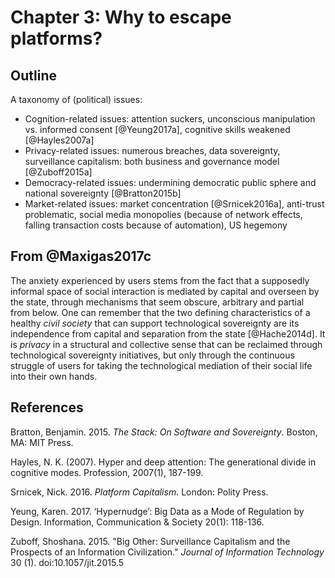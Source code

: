 # Chapter 3: Why to escape platforms?

## Outline

A taxonomy of (political) issues:

* Cognition-related issues: attention suckers, unconscious manipulation vs. informed consent [@Yeung2017a], cognitive skills weakened [@Hayles2007a]
* Privacy-related issues: numerous breaches, data sovereignty, surveillance capitalism: both business and governance model [@Zuboff2015a]
* Democracy-related issues: undermining democratic public sphere and national sovereignty [@Bratton2015b]
* Market-related issues: market concentration [@Srnicek2016a], anti-trust problematic, social media monopolies (because of network effects, falling transaction costs because of automation), US hegemony

## From @Maxigas2017c

The anxiety experienced by users stems from the fact that a supposedly informal space of social interaction is mediated by capital and overseen by the state, through mechanisms that seem obscure, arbitrary and partial from below.  One can remember that the two defining characteristics of a healthy *civil society* that can support technological sovereignty are its independence from capital and separation from the state [@Hache2014d].  It is *privacy* in a structural and collective sense that can be reclaimed through technological sovereignty initiatives, but only through the continuous struggle of users for taking the technological mediation of their social life into their own hands.

## References

Bratton, Benjamin. 2015. *The Stack: On Software and Sovereignty*. Boston, MA: MIT Press.

Hayles, N. K. (2007). Hyper and deep attention: The generational divide in cognitive modes. Profession, 2007(1), 187-199.

Srnicek, Nick. 2016. *Platform Capitalism*. London: Polity Press.

Yeung, Karen. 2017. ‘Hypernudge’: Big Data as a Mode of Regulation by Design. Information, Communication & Society 20(1): 118-136.

Zuboff, Shoshana. 2015. "Big Other: Surveillance Capitalism and the Prospects of an Information Civilization." *Journal of Information Technology* 30 (1). doi:10.1057/jit.2015.5

